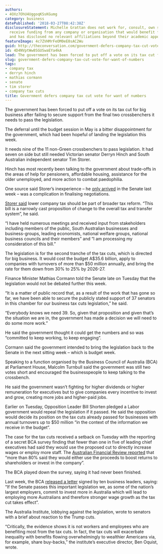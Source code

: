 ```yaml
---
authors:
- 4OXz7OhU4UggoqKSsKGumg
category: business
datePublished: '2018-03-27T08:42:38Z'
disclosureStatement: Michelle Grattan does not work for, consult, own shares in or
  receive funding from any company or organisation that would benefit from this article,
  and has disclosed no relevant affiliations beyond their academic appointment.
featureImage: 4c7ZVHMrFeOM0eE0sAC2Wu
guid: http://theconversation.com/government-defers-company-tax-cut-vote-for-want-of-numbers-94038
id: 4D4NVptWw8SGUSwaEYa4kA
lead: The government has been forced to put off a vote on its tax cut for big business.
slug: government-defers-company-tax-cut-vote-for-want-of-numbers
tags:
- company tax
- derryn hinch
- mathias cormann
- senate
- tim storer
- company tax cuts
title: Government defers company tax cut vote for want of numbers
---
```

The government has been forced to put off a vote on its tax cut for big business after failing to secure support from the final two crossbenchers it needs to pass the legislation.

The deferral until the budget session in May is a bitter disappointment for the government, which had been hopeful of landing the legislation this week.

It needs nine of the 11 non-Green crossbenchers to pass legislation. It had seven on side but still needed Victorian senator Derryn Hinch and South Australian independent senator Tim Storer.

Hinch has most recently been talking to the government about trade-offs in the areas of help for pensioners, affordable housing, assistance for the older unemployed, and more action to combat paedophilia.

One source said Storer’s inexperience – he [only arrived](https://theconversation.com/grattan-on-friday-new-players-in-bradbury-senate-a-gift-to-governments-company-tax-cut-prospects-93809) in the Senate last week – was a complication in finalising negotiations.

[Storer said](http://www.afr.com/news/govt-retreats-on-company-tax-as-biz-steps-up-fight-20180326-h0y01b) lower company tax should be part of broader tax reform. “This bill is a narrowly cast proposition of change to the overall tax and transfer system”, he said.

“I have held numerous meetings and received input from stakeholders including members of the public, South Australian businesses and business-groups, leading economists, national welfare groups, national business councils and their members” and “I am processing my consideration of this bill.”

The legislation is for the second tranche of the tax cuts, which is directed for big business. It would cost the budget A$35.6 billion, apply to companies with turnovers of more than $50 million annually, and bring the rate for them down from 30% to 25% by 2026-27.

Finance Minister Mathias Cormann told the Senate late on Tuesday that the legislation would not be debated further this week.

“It is a matter of public record that, as a result of the work that has gone so far, we have been able to secure the publicly stated support of 37 senators in this chamber for our business tax cuts legislation,” he said.

“Everybody knows we need 39. So, given that proposition and given that’s the situation we are in, the government has made a decision we will need to do some more work.”

He said the government thought it could get the numbers and so was “committed to keep working, to keep engaging”.

Cormann said the government intended to bring the legislation back to the Senate in the next sitting week – which is budget week.

Speaking to a function organised by the Business Council of Australia (BCA) at Parliament House, Malcolm Turnbull said the government was still two votes short and encouraged the businesspeople to keep talking to the crossbench.

He said the government wasn’t fighting for higher dividends or higher remuneration for executives but to give companies every incentive to invest and grow, creating more jobs and higher-paid jobs.

Earlier on Tuesday, Opposition Leader Bill Shorten pledged a Labor government would repeal the legislation if it passed. He said the opposition would decide its position on the tax cuts already passed for businesses with annual turnovers up to $50 million “in the context of the information we receive in the budget”.

The case for the tax cuts received a setback on Tuesday with the reporting of a secret BCA survey finding that fewer than one in five of leading chief executives had said they would use the proposed cut to directly increase wages or employ more staff. The [Australian Financial Review reported](http://www.afr.com/news/secret-bca-survey-does-not-back-tax-cuts-going-to-jobs-wage-rises-20180326-h0xzm7) that “more than 80% said they would either use the proceeds to boost returns to shareholders or invest in the company”.

The BCA played down the survey, saying it had never been finished.

Last week, the BCA [released a letter](https://twitter.com/BCAcomau/status/976321835968032769) signed by ten business leaders, saying: “If the Senate passes this important legislation we, as some of the nation’s largest employers, commit to invest more in Australia which will lead to employing more Australians and therefore stronger wage growth as the tax cut takes effect”.

The Australia Institute, lobbying against the legislation, wrote to senators with a brief about reaction to the Trump cuts. 

“Critically, the evidence shows it is not workers and employees who are benefiting most from the tax cuts. In fact, the tax cuts will exacerbate inequality with benefits flowing overwhelmingly to wealthier Americans via, for example, share buy-backs,” the institute’s executive director, Ben Oquist, wrote.